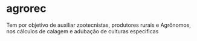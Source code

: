 # agrorec
Tem por objetivo de auxiliar zootecnistas, produtores rurais e Agrônomos, nos cálculos de calagem e adubação de culturas especificas 
